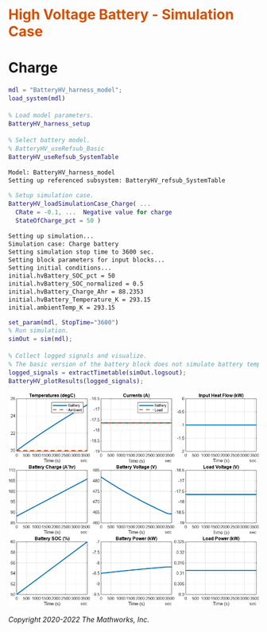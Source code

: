 
<a name="T_1FFD3858"></a>
# <span style="color:rgb(213,80,0)">High Voltage Battery - Simulation Case</span>
<a name="H_1B376934"></a>
# Charge
```matlab
mdl = "BatteryHV_harness_model";
load_system(mdl)

% Load model parameters.
BatteryHV_harness_setup

% Select battery model.
% BatteryHV_useRefsub_Basic
BatteryHV_useRefsub_SystemTable
```

```TextOutput
Model: BatteryHV_harness_model
Setting up referenced subsystem: BatteryHV_refsub_SystemTable
```

```matlab
% Setup simulation case.
BatteryHV_loadSimulationCase_Charge( ...
  CRate = -0.1, ...  Negative value for charge
  StateOfCharge_pct = 50 )
```

```TextOutput
Setting up simulation...
Simulation case: Charge battery
Setting simulation stop time to 3600 sec.
Setting block parameters for input blocks...
Setting initial conditions...
initial.hvBattery_SOC_pct = 50
initial.hvBattery_SOC_normalized = 0.5
initial.hvBattery_Charge_Ahr = 88.2353
initial.hvBattery_Temperature_K = 293.15
initial.ambientTemp_K = 293.15
```

```matlab
set_param(mdl, StopTime="3600")
% Run simulation.
simOut = sim(mdl);

% Collect logged signals and visualize.
% The basic version of the battery block does not simulate battery temperature.
logged_signals = extractTimetable(simOut.logsout);
BatteryHV_plotResults(logged_signals);
```

<center><img src="Media/BatteryHV_simulationCase_Charge_media/figure_0.png" width="702" alt="figure_0.png"></center>


*Copyright 2020-2022 The Mathworks, Inc.*

